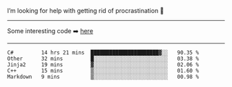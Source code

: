I’m looking for help with getting rid of procrastination 🤔

-----

Some interesting code :arrow_right: [here](https://github.com/zhen8838/playground)

-----

<!--START_SECTION:waka-->
```text
C#         14 hrs 21 mins  ██████████████████████▓░░   90.35 % 
Other      32 mins         █░░░░░░░░░░░░░░░░░░░░░░░░   03.38 % 
Jinja2     19 mins         ▓░░░░░░░░░░░░░░░░░░░░░░░░   02.06 % 
C++        15 mins         ▒░░░░░░░░░░░░░░░░░░░░░░░░   01.60 % 
Markdown   9 mins          ▒░░░░░░░░░░░░░░░░░░░░░░░░   00.98 % 
```
<!--END_SECTION:waka-->

<!--
**zhen8838/zhen8838** is a ✨ _special_ ✨ repository because its `README.md` (this file) appears on your GitHub profile.

Here are some ideas to get you started:

- 🔭 I’m currently working on ...
- 🌱 I’m currently learning ...
- 👯 I’m looking to collaborate on ...
 ...
- 💬 Ask me about ...
- 📫 How to reach me: ...
- 😄 Pronouns: ...
- ⚡ Fun fact: ...
-->
